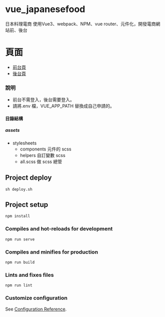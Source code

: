 # vue_japanesefood

日本料理電商
使用Vue3、webpack、NPM、vue router、元件化，開發電商網站前、後台

# 頁面

- [前台頁](https://peterchen-jianrong.github.io/vue_japaneseFood/#/)
- [後台頁](https://peterchen-jianrong.github.io/vue_japaneseFood/#/admin)

### 說明

- 前台不需登入，後台需要登入。
- 請將.env 檔，VUE_APP_PATH 替換成自己申請的。

#### 目錄結構

##### assets

- stylesheets
  - components 元件的 scss
  - helpers 自訂變數 scss
  - all.scss 做 scss 總管

## Project deploy
```
sh deploy.sh
```

## Project setup
```
npm install
```

### Compiles and hot-reloads for development
```
npm run serve
```

### Compiles and minifies for production
```
npm run build
```

### Lints and fixes files
```
npm run lint
```

### Customize configuration
See [Configuration Reference](https://cli.vuejs.org/config/).
